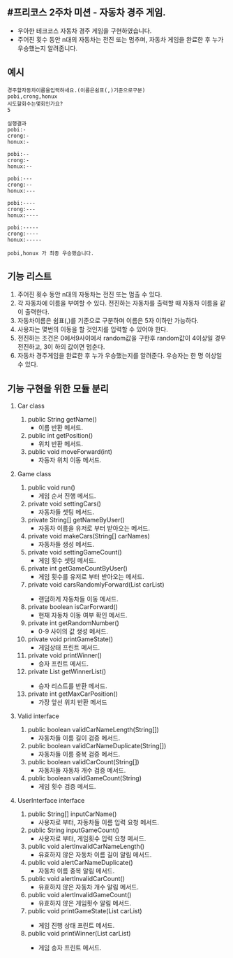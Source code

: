 #프리코스 2주차 미션 - 자동차 경주 게임.
---------------------------------------
* 우아한 테크코스 자동차 경주 게임을 구현하였습니다.  
* 주어진 횟수 동안 n대의 자동차는 전진 또는 멈추며, 자동차 게임을 완료한 후 누가
우승했는지 알려줍니다.

## 예시
```
경주할자동차이름을입력하세요.(이름은쉼표(,)기준으로구분)
pobi,crong,honux
시도할회수는몇회인가요?
5

실행결과
pobi:-
crong:-
honux:-

pobi:--
crong:-
honux:--

pobi:---
crong:--
honux:---

pobi:----
crong:---
honux:----

pobi:-----
crong:----
honux:-----

pobi,honux 가 최종 우승했습니다.
```

## 기능 리스트
1. 주어진 횟수 동안 n대의 자동차는 전진 또는 멈출 수 있다.
2. 각 자동차에 이름을 부여할 수 있다. 전진하는 자동차를 출력할 때 자동차 이름을 같이 출력한다.
3. 자동차이름은 쉼표(,)를 기준으로 구분하며 이름은 5자 이하만 가능하다.
4. 사용자는 몇번의 이동을 할 것인지를 입력할 수 있어야 한다.
5. 전진하는 조건은 0에서9사이에서 random값을 구한후 random값이 4이상일 경우 전진하고, 3이
하의 값이면 멈춘다.
6. 자동차 경주게임을 완료한 후 누가 우승했는지를 알려준다. 우승자는 한 명 이상일 수 있다.

## 기능 구현을 위한 모듈 분리
1. Car class
    1. public String getName()
        * 이름 반환 메서드.
    2. public int getPosition()
        * 위치 반환 메서드.
    3. public void moveForward(int)
        * 자동자 위치 이동 메서드.
2. Game class
    1. public void run()
        * 게임 순서 진행 메서드.
    2. private void settingCars()
        * 자동차들 셋팅 메서드.
    3. private String[] getNameByUser()
        * 자동차 이름을 유저로 부터 받아오는 메서드.
    4. private void makeCars(String[] carNames)
        * 자동차들 생성 메서드.
    5. private void settingGameCount()
        * 게임 횟수 셋팅 메서드.
    6. private int getGameCountByUser()
        * 게임 횟수를 유저로 부터 받아오는 메서드.
    7. private void carsRandomlyForward(List<Car> carList)
        * 랜덤하게 자동차들 이동 메서드.
    8. private boolean isCarForward()
        * 현재 자동차 이동 여부 확인 메서드.
    9. private int getRandomNumber()
        * 0-9 사이의 값 생성 메서드.
    10. private void printGameState()
        * 게임상태 프린트 메서드.
    11. private void printWinner()
        * 승자 프린트 메서드.
    12. private List<Car> getWinnerList()
        * 승자 리스트를 반환 메서드.
    13. private int getMaxCarPosition()
        * 가장 앞선 위치 반환 메서드
    
3. Valid interface
    1. public boolean validCarNameLength(String[])
        * 자동차들 이름 길이 검증 메서드.
    2. public boolean validCarNameDuplicate(String[])
        * 자동차들 이름 중복 검증 메서드.
    3. public boolean validCarCount(String[])
        * 자동차들 자동차 개수 검증 메서드.
    4. public boolean validGameCount(String)
        * 게임 횟수 검증 메서드.
        
4. UserInterface interface
    1. public String[] inputCarName()
        * 사용자로 부터, 자동차들 이름 입력 요청 메서드.
    2. public String inputGameCount()
        * 사용자로 부터, 게임횟수 입력 요청 메서드.
    3. public void alertInvalidCarNameLength()
        * 유효하지 않은 자동차 이름 길이 알림 메서드.
    4. public void alertCarNameDuplicate()
        * 자동차 이름 중복 알림 메서드.
    5. public void alertInvalidCarCount()
        * 유효하지 않은 자동차 개수 알림 메서드.
    6. public void alertInvalidGameCount()
        * 유효하지 않은 게임횟수 알림 메서드.
    7. public void printGameState(List<Car> carList)
        * 게임 진행 상태 프린트 메서드.
    8. public void printWinner(List<Car> carList)
        * 게임 승자 프린트 메서드.















